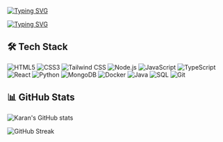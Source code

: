 [![Typing SVG](https://readme-typing-svg.herokuapp.com?font=Fira+Code&weight=800&size=30&pause=1000&color=36BCF7&center=true&vCenter=true&width=600&height=60&lines=👋+Hello%2C+I'm+Karan;🚀+Full+Stack+Developer;🌐+karan.email)](https://karan.email)

[![Typing SVG](https://readme-typing-svg.herokuapp.com?font=JetBrains+Mono&weight=800&size=30&pause=1000&color=000000&center=true&vCenter=true&width=700&height=70&lines=👋+Hello%2C+I'm+Karan;🚀+Developer+%7C+Full+Stack+Engineer;🌐+karan.email)](https://karan.email)


## 🛠️ Tech Stack

![HTML5](https://img.shields.io/badge/HTML5-E34F26?style=for-the-badge&logo=html5&logoColor=white)
![CSS3](https://img.shields.io/badge/CSS3-1572B6?style=for-the-badge&logo=css3&logoColor=white)
![Tailwind CSS](https://img.shields.io/badge/Tailwind_CSS-06B6D4?style=for-the-badge&logo=tailwindcss&logoColor=white)
![Node.js](https://img.shields.io/badge/Node.js-339933?style=for-the-badge&logo=nodedotjs&logoColor=white)
![JavaScript](https://img.shields.io/badge/JavaScript-323330?style=for-the-badge&logo=javascript&logoColor=f7df1e)
![TypeScript](https://img.shields.io/badge/TypeScript-323330?style=for-the-badge&logo=typescript&logoColor=blue)
![React](https://img.shields.io/badge/React-20232A?style=for-the-badge&logo=react&logoColor=61DAFB)
![Python](https://img.shields.io/badge/Python-3670A0?style=for-the-badge&logo=python&logoColor=ffdd54)
![MongoDB](https://img.shields.io/badge/MongoDB-4EA94B?style=for-the-badge&logo=mongodb&logoColor=white)
![Docker](https://img.shields.io/badge/Docker-2496ED?style=for-the-badge&logo=docker&logoColor=white)
![Java](https://img.shields.io/badge/Java-ED8B00?style=for-the-badge&logo=java&logoColor=white)
![SQL](https://img.shields.io/badge/SQL-4479A1?style=for-the-badge&logo=postgresql&logoColor=white)
![Git](https://img.shields.io/badge/Git-F05032?style=for-the-badge&logo=git&logoColor=white)


## 📊 GitHub Stats
![Karan's GitHub stats](https://github-readme-stats.vercel.app/api?username=knkrn5&show_icons=true&theme=radical)

![GitHub Streak](https://streak-stats.demolab.com/?user=knkrn5&theme=radical)


